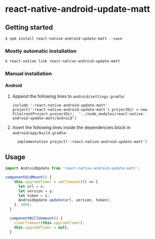 # react-native-android-update-matt

## Getting started

`$ npm install react-native-android-update-matt --save`

### Mostly automatic installation

`$ react-native link react-native-android-update-matt`

### Manual installation


#### Android

1. Append the following lines to `android/settings.gradle`:
  	```
  	include ':react-native-android-update-matt'
  	project(':react-native-android-update-matt').projectDir = new File(rootProject.projectDir, 	'../node_modules/react-native-android-update-matt/android')
  	```
2. Insert the following lines inside the dependencies block in `android/app/build.gradle`:
  	```
      implementation project(':react-native-android-update-matt')
  	```


## Usage
```javascript
import AndroidUpdate from 'react-native-android-update-matt';

componentDidMount() {
    this.upgradeTimer = setTimeout(() => {
      let url = x;
      let version = y;
      let token = z;
      AndroidUpdate.update(url, version, token);
    }, 500);
  }

  componentWillUnmount() {
    clearTimeout(this.upgradeTimer);
    this.upgradeTimer = null;
  }
```
  